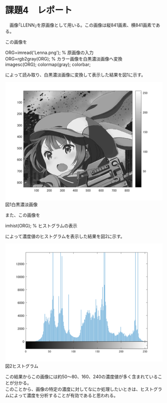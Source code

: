 # 課題4　レポート

　画像｢LLENN｣を原画像として用いる。この画像は縦841画素、横841画素である。

この画像を

ORG=imread('Lenna.png'); % 原画像の入力  
ORG=rgb2gray(ORG); % カラー画像を白黒濃淡画像へ変換  
imagesc(ORG); colormap(gray); colorbar;

によって読み取り、白黒濃淡画像に変換して表示した結果を図1に示す。

![原画像](https://github.com/ryo-akaiwa/gazou_kadai/blob/master/image04/kadai4_1.png?raw=true)
図1白黒濃淡画像

また、この画像を

imhist(ORG); % ヒストグラムの表示

によって濃度値のヒストグラムを表示した結果を図2に示す。

![原画像](https://github.com/ryo-akaiwa/gazou_kadai/blob/master/image04/kadai4_2.png?raw=true)
図2ヒストグラム

この結果からこの画像には約50～80、160、240の濃度値が多く含まれていることが分かる。  
このことから、画像の特定の濃度に対してなにか処理したいときは、ヒストグラムによって濃度を分析することが有効であると思われる。

